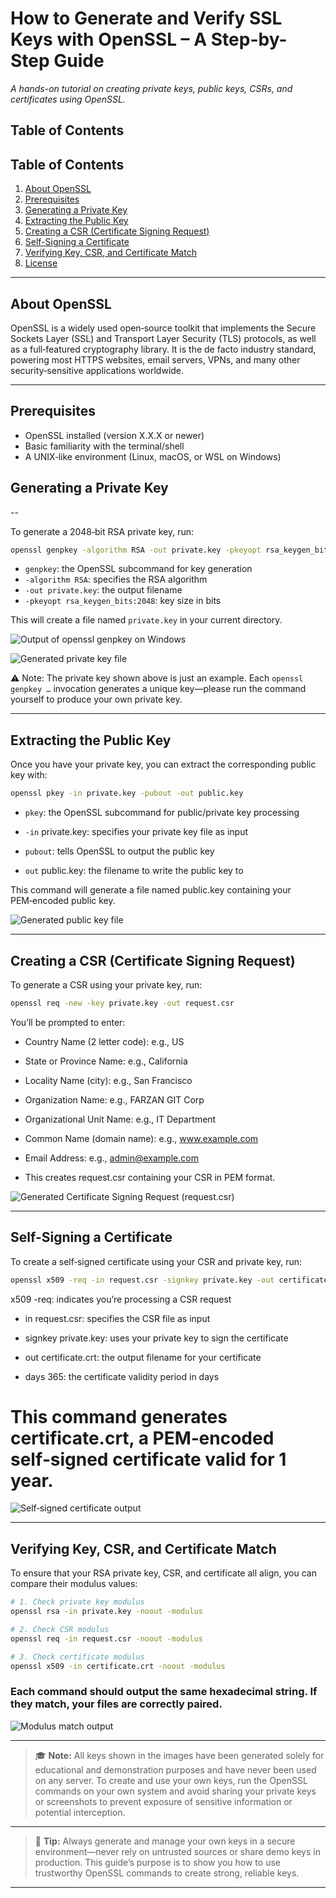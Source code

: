 # How to Generate and Verify SSL Keys with OpenSSL – A Step-by-Step Guide

_A hands-on tutorial on creating private keys, public keys, CSRs, and certificates using OpenSSL._

## Table of Contents


## Table of Contents
1. [About OpenSSL](#about-openssl)
2. [Prerequisites](#prerequisites)
3. [Generating a Private Key](#generating-a-private-key)
4. [Extracting the Public Key](#extracting-the-public-key)
5. [Creating a CSR (Certificate Signing Request)](#creating-a-csr-certificate-signing-request)
6. [Self-Signing a Certificate](#self-signing-a-certificate)
7. [Verifying Key, CSR, and Certificate Match](#verifying-key-csr-and-certificate-match)
8. [License](#license)

---

## About OpenSSL

OpenSSL is a widely used open‑source toolkit that implements the Secure Sockets Layer (SSL) and Transport Layer Security (TLS) protocols, as well as a full‑featured cryptography library. It is the de facto industry standard, powering most HTTPS websites, email servers, VPNs, and many other security‑sensitive applications worldwide.




---
## Prerequisites

- OpenSSL installed (version X.X.X or newer)
- Basic familiarity with the terminal/shell
- A UNIX‑like environment (Linux, macOS, or WSL on Windows)

## Generating a Private Key

--

To generate a 2048‑bit RSA private key, run:

```bash
openssl genpkey -algorithm RSA -out private.key -pkeyopt rsa_keygen_bits:2048
```

- `genpkey`: the OpenSSL subcommand for key generation
- `-algorithm RSA`: specifies the RSA algorithm
- `-out private.key`: the output filename
- `-pkeyopt rsa_keygen_bits:2048`: key size in bits

This will create a file named `private.key` in your current directory.

![Output of openssl genpkey on Windows](images/genpkey-output.png)

![Generated private key file](images/private.png)

⚠️ Note: The private key shown above is just an example. Each `openssl genpkey …` invocation generates a unique key—please run the command yourself to produce your own private key.

---

## Extracting the Public Key

Once you have your private key, you can extract the corresponding public key with:

```bash
openssl pkey -in private.key -pubout -out public.key
```

- `pkey`: the OpenSSL subcommand for public/private key processing

- `-in` private.key: specifies your private key file as input

- `pubout`: tells OpenSSL to output the public key

- `out` public.key: the filename to write the public key to

This command will generate a file named public.key containing your PEM‑encoded public key.

![Generated public key file](images/public.png)

---

## Creating a CSR (Certificate Signing Request)

To generate a CSR using your private key, run:

```bash
openssl req -new -key private.key -out request.csr
```

You’ll be prompted to enter:

- Country Name (2 letter code): e.g., US

- State or Province Name: e.g., California

- Locality Name (city): e.g., San Francisco

- Organization Name: e.g., FARZAN GIT Corp

- Organizational Unit Name: e.g., IT Department

- Common Name (domain name): e.g., www.example.com

- Email Address: e.g., admin@example.com

- This creates request.csr containing your CSR in PEM format.

![Generated Certificate Signing Request (request.csr)](images/request_csr.png)

---

## Self-Signing a Certificate

To create a self‑signed certificate using your CSR and private key, run:

```bash
openssl x509 -req -in request.csr -signkey private.key -out certificate.crt -days 365
```

x509 -req: indicates you’re processing a CSR request

- in request.csr: specifies the CSR file as input

- signkey private.key: uses your private key to sign the certificate

- out certificate.crt: the output filename for your certificate

- days 365: the certificate validity period in days

# This command generates certificate.crt, a PEM‑encoded self‑signed certificate valid for 1 year.

![Self‑signed certificate output](images/certificate-output.png)

---

## Verifying Key, CSR, and Certificate Match

To ensure that your RSA private key, CSR, and certificate all align, you can compare their modulus values:

```bash
# 1. Check private key modulus
openssl rsa -in private.key -noout -modulus

# 2. Check CSR modulus
openssl req -in request.csr -noout -modulus

# 3. Check certificate modulus
openssl x509 -in certificate.crt -noout -modulus

```

### Each command should output the same hexadecimal string. If they match, your files are correctly paired.

![Modulus match output](images/modulus-match.png)


---

> 🎓 **Note:** All keys shown in the images have been generated solely for educational and demonstration purposes and have never been used on any server. To create and use your own keys, run the OpenSSL commands on your own system and avoid sharing your private keys or screenshots to prevent exposure of sensitive information or potential interception.

---
> 🚀 **Tip:** Always generate and manage your own keys in a secure environment—never rely on untrusted sources or share demo keys in production. This guide’s purpose is to show you how to use trustworthy OpenSSL commands to create strong, reliable keys.
---


